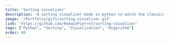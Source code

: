 ```yaml
---
title: 'Sorting visualizer'
description: 'A sorting visualizer made in python to watch the classical sorting algorithms.'
image: '/Portfolio/gifs/sorting_visualizer.gif'
link: 'https://github.com/RomainPierre7/sorting-visualizer'
tags: ["Python", "Sorting", "Visualization", "Algorithm"]
order: 60
---
```

